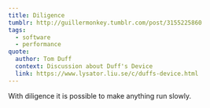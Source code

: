 ```yaml
---
title: Diligence
tumblr: http://guillermonkey.tumblr.com/post/3155225860
tags:
  - software
  - performance
quote:
  author: Tom Duff
  context: Discussion about Duff's Device
  link: https://www.lysator.liu.se/c/duffs-device.html
---
```


With diligence it is possible to make anything run slowly.
